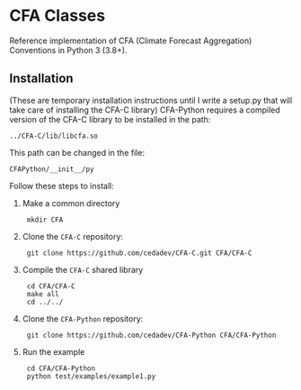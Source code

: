 CFA Classes
===========

Reference implementation of CFA (Climate Forecast Aggregation) Conventions in Python 3 (3.8+).

Installation
------------
(These are temporary installation instructions until I write a setup.py that
will take care of installing the CFA-C library)
CFA-Python requires a compiled version of the CFA-C library to be installed in
the path: 

    ../CFA-C/lib/libcfa.so

This path can be changed in the file:

    CFAPython/__init__/py

Follow these steps to install:

1. Make a common directory

        mkdir CFA

1. Clone the `CFA-C` repository:

        git clone https://github.com/cedadev/CFA-C.git CFA/CFA-C

1. Compile the `CFA-C` shared library

        cd CFA/CFA-C
        make all
        cd ../../

1. Clone the `CFA-Python` repository:

        git clone https://github.com/cedadev/CFA-Python CFA/CFA-Python

1. Run the example

        cd CFA/CFA-Python
        python test/examples/example1.py